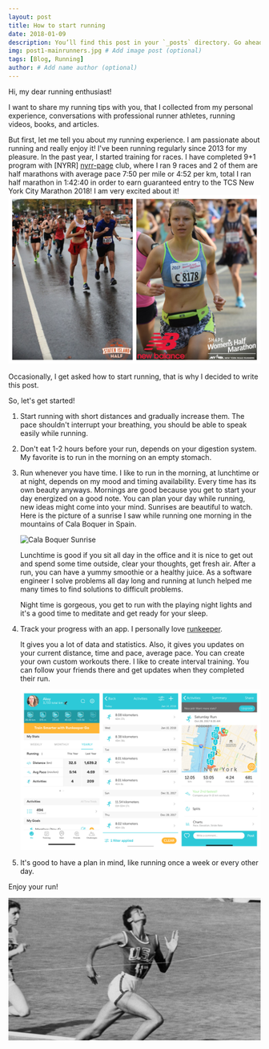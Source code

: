 ```yaml
---
layout: post
title: How to start running
date: 2018-01-09
description: You’ll find this post in your `_posts` directory. Go ahead and edit it and re-build the site to see your changes. # Add post description (optional)
img: post1-mainrunners.jpg # Add image post (optional)
tags: [Blog, Running]
author: # Add name author (optional)
---
```

Hi, my dear running enthusiast!

I want to share my running tips with you, that I collected from my personal experience, conversations with professional runner athletes, running videos, books, and articles. 

But first, let me tell you about my running experience.
I am passionate about running and really enjoy it!
I've been running regularly since 2013 for my pleasure. In the past year, I started training for races. I have completed 9+1 program with [NYRR] [nyrr-page] club, where I ran 9 races and 2 of them are half marathons with average pace 7:50 per mile or 4:52 per km, total I ran half marathon in 1:42:40 in order to earn guaranteed entry to the TCS New York City Marathon 2018! I am very excited about it!
![me][me-image]

Occasionally, I get asked how to start running, that is why I decided to write this post. 

So, let's get started!

1. Start running with short distances and gradually increase them. The pace shouldn't interrupt your breathing, you should be able to speak easily while running. 

2. Don't eat 1-2 hours before your run, depends on your digestion system. My favorite is to run in the morning on an empty stomach.   

3. Run whenever you have time. I like to run in the morning, at lunchtime or at night, depends on my mood and timing availability. Every time has its own beauty anyways.
    Mornings are good because you get to start your day energized on a good note. You can plan your day while running, new ideas might come into your mind.  Sunrises are beautiful to watch.
    Here is the picture of a sunrise I saw while running one morning in the mountains of Cala Boquer in Spain. 
    
    ![Cala Boquer Sunrise][sunrise-image]    

    Lunchtime is good if you sit all day in the office and it is nice to get out and spend some time outside, clear your thoughts, get fresh air. After a run, you can have a yummy smoothie or a healthy juice. As a software engineer I solve problems all day long and running at lunch helped me many times to find solutions to difficult problems.
    
    Night time is gorgeous, you get to run with the playing night lights and it's a good time to meditate and get ready for your sleep.

4. Track your progress with an app. I personally love [runkeeper][runkeeper-page]. 

    It gives you a lot of data and statistics. Also, it gives you updates on your current distance, time and pace, average pace. You can create your own custom workouts there. I like to create interval training. You can follow your friends there and get updates when they completed their run.

    ![img][runkeeper-image]

5. It's good to have a plan in mind, like running once a week or every other day. 

Enjoy your run! 

![runner][runner-image]

[runkeeper-image]: /assets/img/post1-runkeeper.jpg
[me-image]: /assets/img/post1-mehalfmarathon.jpg
[runner-image]: /assets/img/post1-b&wrunner.jpg
[sunrise-image]: /assets/img/post1-sunrise.jpg
[runkeeper-page]: https://runkeeper.com 
[nyrr-page]: http://www.nyrr.org/join-and-give/become-a-member/run-9-give-1
